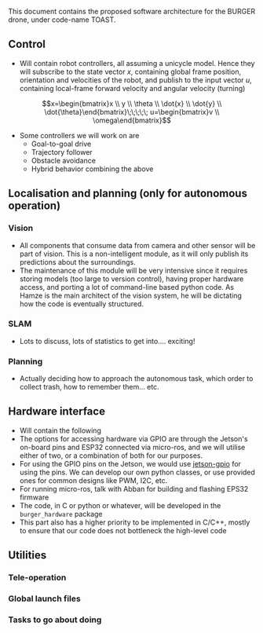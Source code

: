This document contains the proposed software architecture for the BURGER drone, under code-name TOAST.

## Control

- Will contain robot controllers, all assuming a unicycle model. Hence they will subscribe to the state vector $x$, containing global frame position, orientation and velocities of the robot, and publish to the input vector $u$, containing local-frame forward velocity and angular velocity (turning)

$$x=\begin{bmatrix}x \\ y \\ \theta \\ \dot{x} \\ \dot{y} \\ \dot{\theta}\end{bmatrix}\;\;\;\;\;
u=\begin{bmatrix}v \\ \omega\end{bmatrix}$$

- Some controllers we will work on are
	- Goal-to-goal drive
	- Trajectory follower
	- Obstacle avoidance
	- Hybrid behavior combining the above

## Localisation and planning (only for autonomous operation)

### Vision

- All components that consume data from camera and other sensor will be part of vision. This is a non-intelligent module, as it will only publish its predictions about the surroundings.
- The maintenance of this module will be very intensive since it requires storing models (too large to version control), having proper hardware access, and porting a lot of command-line based python code. As Hamze is the main architect of the vision system, he will be dictating how the code is eventually structured.

### SLAM

- Lots to discuss, lots of statistics to get into.... exciting!

### Planning

- Actually deciding how to approach the autonomous task, which order to collect trash, how to remember them... etc.

## Hardware interface

- Will contain the following 
- The options for accessing hardware via GPIO are through the Jetson's on-board pins and ESP32 connected via micro-ros, and we will utilise either of two, or a combination of both for our purposes.
- For using the GPIO pins on the Jetson, we would use [jetson-gpio](https://github.com/NVIDIA/jetson-gpio) for using the pins. We can develop our own python classes, or use provided ones for common designs like PWM, I2C, etc.
- For running micro-ros, talk with Abban for building and flashing EPS32 firmware
- The code, in C or python or whatever, will be developed in the `burger_hardware` package
- This part also has a higher priority to be implemented in C/C++, mostly to ensure that our code does not bottleneck the high-level code

## Utilities

### Tele-operation

### Global launch files


### Tasks to go about doing
